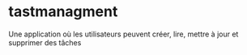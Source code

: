 # tastmanagment
Une application où les utilisateurs peuvent créer, lire, mettre à jour et supprimer des tâches

